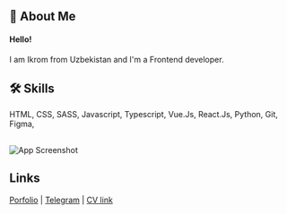 ## 🚀 About Me
#### Hello!
I am Ikrom from Uzbekistan and I'm a Frontend developer.


## 🛠 Skills

HTML, CSS, SASS, Javascript, Typescript, Vue.Js, React.Js, Python, Git, Figma,
## </code>

![App Screenshot](https://cdn.dribbble.com/users/320114/screenshots/2575134/code_dribbble.gif)

## Links
[Porfolio](https://ikromui.github.io) | [Telegram](https://t.me/ikromui) | [CV link](https://ikromui.github.io/#about) 
